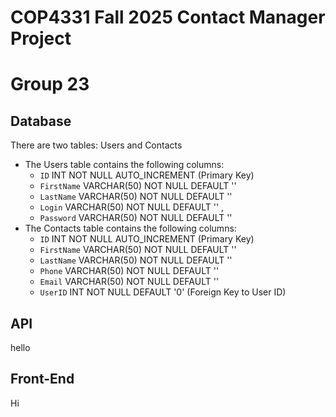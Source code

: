 # COP4331 Fall 2025 Contact Manager Project
# Group 23

## Database

There are two tables: Users and Contacts

- The Users table contains the following columns:
    - `ID` INT NOT NULL AUTO_INCREMENT (Primary Key)
    - `FirstName` VARCHAR(50) NOT NULL DEFAULT ''
    - `LastName` VARCHAR(50) NOT NULL DEFAULT ''
    - `Login` VARCHAR(50) NOT NULL DEFAULT '' , 
    - `Password` VARCHAR(50) NOT NULL DEFAULT ''
- The Contacts table contains the following columns:
    - `ID` INT NOT NULL AUTO_INCREMENT (Primary Key)
    - `FirstName` VARCHAR(50) NOT NULL DEFAULT ''
    - `LastName` VARCHAR(50) NOT NULL DEFAULT ''
    - `Phone` VARCHAR(50) NOT NULL DEFAULT ''
    - `Email` VARCHAR(50) NOT NULL DEFAULT ''
    - `UserID` INT NOT NULL DEFAULT '0' (Foreign Key to User ID)

## API

hello
## Front-End
Hi